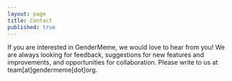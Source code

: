 ```yaml
---
layout: page
title: Contact
published: true
---
```


If you are interested in GenderMeme, we would love to hear from you! We are always looking for feedback, suggestions for new features and improvements, and opportunities for collaboration. Please write to us at team[at]gendermeme[dot]org.
